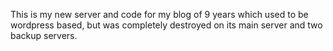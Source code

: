 This is my new server and code for my blog of 9 years which used to be wordpress based, but was completely destroyed on its main server and two backup servers.
